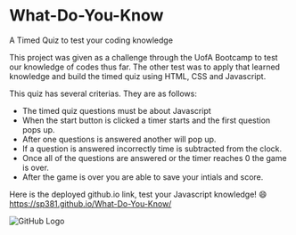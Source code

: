 # What-Do-You-Know
A Timed Quiz to test your coding knowledge

This project was given as a challenge through the UofA Bootcamp to test our knowledge of codes thus far. The other test was to apply that learned knowledge and build the timed quiz using HTML, CSS and Javascript. 

This quiz has several criterias. They are as follows:
- The timed quiz questions must be about Javascript
- When the start button is clicked a timer starts and the first question pops up. 
- After one questions is answered another will pop up. 
- If a question is answered incorrectly time is subtracted from the clock.
- Once all of the questions are answered or the timer reaches 0 the game is over.
- After the game is over you are able to save your intials and score.

Here is the deployed github.io link, test your Javascript knowledge! 😄 https://sp381.github.io/What-Do-You-Know/

![GitHub Logo](./images/what-do-know.PNG) 
